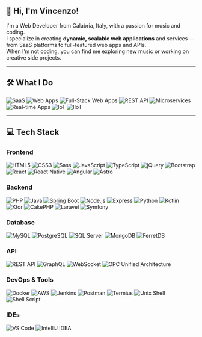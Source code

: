 ## :wave: Hi, I'm Vincenzo!

I'm a Web Developer from Calabria, Italy, with a passion for music and coding.  
I specialize in creating **dynamic, scalable web applications** and services — from SaaS platforms to full-featured web apps and APIs.  
When I’m not coding, you can find me exploring new music or working on creative side projects.

---

## :hammer_and_wrench: What I Do

![SaaS](https://img.shields.io/badge/SaaS-FE4A49?style=for-the-badge) ![Web Apps](https://img.shields.io/badge/Web%20Applications-2AB7CA?style=for-the-badge) ![Full-Stack Web Apps](https://img.shields.io/badge/Full--Stack%20Apps-00A8A8?style=for-the-badge) ![REST API](https://img.shields.io/badge/REST%20API-FFA500?style=for-the-badge) ![Microservices](https://img.shields.io/badge/Microservices-FF715B?style=for-the-badge) ![Real-time Apps](https://img.shields.io/badge/Real--time%20Websocket-9D65C9?style=for-the-badge) ![IoT](https://img.shields.io/badge/IoT-3B9C9C?style=for-the-badge) ![IIoT](https://img.shields.io/badge/IIoT-FF6361?style=for-the-badge)

---

## :computer: Tech Stack

### Frontend

![HTML5](https://img.shields.io/badge/HTML5-E34F26?style=for-the-badge&logo=html5&logoColor=ffffff) ![CSS3](https://img.shields.io/badge/CSS3-1572B6?style=for-the-badge&logo=css3&logoColor=ffffff) ![Sass](https://img.shields.io/badge/Sass-CC6699?style=for-the-badge&logo=sass&logoColor=ffffff) ![JavaScript](https://img.shields.io/badge/Javascript-F7DF1E?style=for-the-badge&logo=javascript&logoColor=000000) ![TypeScript](https://img.shields.io/badge/Typescript-3178C6?style=for-the-badge&logo=typescript&logoColor=ffffff) ![jQuery](https://img.shields.io/badge/jQuery-0769AD?style=for-the-badge&logo=jquery&logoColor=ffffff) ![Bootstrap](https://img.shields.io/badge/Bootstrap-7952B3?style=for-the-badge&logo=bootstrap&logoColor=ffffff) ![React](https://img.shields.io/badge/React-61DAFB?style=for-the-badge&logo=react&logoColor=000000) ![React Native](https://img.shields.io/badge/React%20Native-20232A?style=for-the-badge&logo=react&logoColor=61DAFB) ![Angular](https://img.shields.io/badge/Angular-0F0F11?style=for-the-badge&logo=angular&logoColor=ffffff) ![Astro](https://img.shields.io/badge/Astro-BC52EE?style=for-the-badge&logo=astro&logoColor=ffffff)

### Backend

![PHP](https://img.shields.io/badge/php-777BB4?style=for-the-badge&logo=php&logoColor=ffffff) ![Java](https://img.shields.io/badge/Java-ED8B00?style=for-the-badge&logo=openjdk&logoColor=ffffff) ![Spring Boot](https://img.shields.io/badge/Spring%20Boot-6DB33F?style=for-the-badge&logo=springboot&logoColor=ffffff) ![Node.js](https://img.shields.io/badge/node.js-339933?style=for-the-badge&logo=nodedotjs&logoColor=ffffff) ![Express](https://img.shields.io/badge/Express-000000?style=for-the-badge&logo=express&logoColor=ffffff) ![Python](https://img.shields.io/badge/python-3776AB?style=for-the-badge&logo=python&logoColor=ffffff) ![Kotlin](https://img.shields.io/badge/Kotlin-7F52FF?style=for-the-badge&logo=kotlin&logoColor=ffffff) ![Ktor](https://img.shields.io/badge/Ktor-0095D5?style=for-the-badge&logo=kotlin&logoColor=ffffff) ![CakePHP](https://img.shields.io/badge/cakephp-D33C43?style=for-the-badge&logo=cakephp&logoColor=ffffff) ![Laravel](https://img.shields.io/badge/Laravel-FF2D20?style=for-the-badge&logo=laravel&logoColor=ffffff) ![Symfony](https://img.shields.io/badge/symfony-000000?style=for-the-badge&logo=symfony&logoColor=ffffff)

### Database

![MySQL](https://img.shields.io/badge/mysql-4479A1?style=for-the-badge&logo=mysql&logoColor=ffffff) ![PostgreSQL](https://img.shields.io/badge/postgresql-4169E1?style=for-the-badge&logo=postgresql&logoColor=ffffff) ![SQL Server](https://img.shields.io/badge/SQL%20Server-AC272A?style=for-the-badge) ![MongoDB](https://img.shields.io/badge/mongodb-47A248?style=for-the-badge&logo=mongodb&logoColor=ffffff) ![FerretDB](https://img.shields.io/badge/FerretDB-F05656?style=for-the-badge)

### API

![REST API](https://img.shields.io/badge/REST%20API-4E4E4E?style=for-the-badge) ![GraphQL](https://img.shields.io/badge/GraphQL-E10098?style=for-the-badge&logo=graphql&logoColor=ffffff) ![WebSocket](https://img.shields.io/badge/WebSocket-FF4088?style=for-the-badge) ![OPC Unified Architecture](https://img.shields.io/badge/OPC%20Unified%20Architecture-005B94?style=for-the-badge)

### DevOps & Tools

![Docker](https://img.shields.io/badge/docker-2496ED?style=for-the-badge&logo=docker&logoColor=ffffff) ![AWS](https://img.shields.io/badge/Amazon%20AWS-232F3E?style=for-the-badge&logo=amazonaws&logoColor=ffffff) ![Jenkins](https://img.shields.io/badge/Jenkins-D24939?style=for-the-badge&logo=jenkins&logoColor=ffffff) ![Postman](https://img.shields.io/badge/Postman-FF6C37?style=for-the-badge&logo=postman&logoColor=ffffff) ![Termius](https://img.shields.io/badge/Termius-272B3D?style=for-the-badge&logo=termius&logoColor=ffffff) ![Unix Shell](https://img.shields.io/badge/Unix%20Shell-000000?style=for-the-badge) ![Shell Script](https://img.shields.io/badge/Shell%20Script-89e051?style=for-the-badge&logo=gnu-bash&logoColor=000000)

### IDEs

![VS Code](https://img.shields.io/badge/Visual%20Studio%20Code-007ACC?style=for-the-badge&logo=visualstudiocode&logoColor=ffffff) ![IntelliJ IDEA](https://img.shields.io/badge/IntelliJ%20IDEA-000000?style=for-the-badge&logo=intellijidea&logoColor=ffffff)
